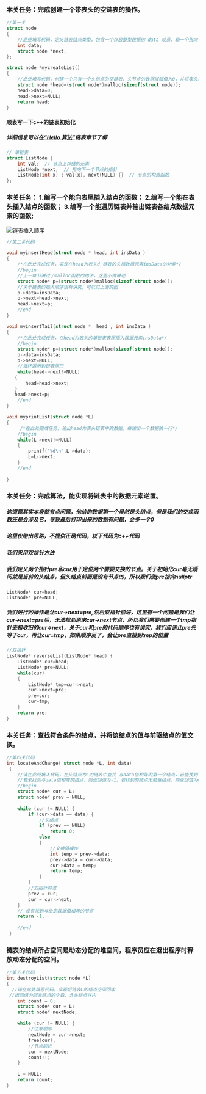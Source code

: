 ### 本关任务：完成创建一个带表头的空链表的操作。

```c
//第一关
struct node
{
    //此处填写代码，定义链表结点类型，包含一个存放整型数据的 data 成员，和一个指向下一个结点的next成员
    int data;
    struct node *next;
};

struct node *mycreateList()
{
    //此处填写代码，创建一个只有一个头结点的空链表，头节点的数据域赋值为0，并将表头结点的地址返回
    struct node *head=(struct node*)malloc(sizeof(struct node));
    head->data=0;
    head->next=NULL;
    return head;
}
```

#### 顺表写一下c++的链表初始化

##### 详细信息可以在<a href="https://www.hello-algo.com/chapter_array_and_linkedlist/linked_list/">“Hello 算法”</a>链表章节了解

```c++
// 单链表
struct ListNode {
    int val;  // 节点上存储的元素
    ListNode *next;  // 指向下一个节点的指针
    ListNode(int x) : val(x), next(NULL) {}  // 节点的构造函数
};
```

### 本关任务： 1.编写一个能向表尾插入结点的函数； 2.编写一个能在表头插入结点的函数； 3.编写一个能遍历链表并输出链表各结点数据元素的函数;

![链表插入顺序](https://www.hello-algo.com/chapter_array_and_linkedlist/linked_list.assets/linkedlist_insert_node.png)

```c
//第二关代码

void myinsertHead(struct node * head, int insData )
{
	/*在此处完成任务，实现在head为表头d 链表的头插数据元素insData的功能*/
	//begin
    //上一章节讲过了malloc函数的用法，这里不做讲述
    struct node* p=(struct node*)malloc(sizeof(struct node));
    //关于链表的插入顺序很有讲究，可以见上面的图
    p->data=insData;
    p->next=head->next;
    head->next=p;
	//end 
}

void myinsertTail(struct node *  head , int insData )
{
	/*在此处完成任务，在head为表头的单链表表尾插入数据元素insData*/
	//begin
    struct node* p=(struct node*)malloc(sizeof(struct node));
    p->data=insData;
    p->next=NULL;
    //循环遍历到链表尾巴
	while(head->next!=NULL)
   {
       head=head->next;
   }
   head->next=p;
	//end 	
}

void myprintList(struct node *L)
{
     /*在此处完成任务，输出head为表头链表中的数据，每输出一个数据换一行*/
	//begin
	while(L->next!=NULL)
    {
        printf("%d\n",L->data);
        L=L->next;    
    }
	//end 
    
}
```

### 本关任务：完成算法，能实现将链表中的数据元素逆置。

##### 这道题其实本身就有点问题，他给的数据第一个虽然是头结点，但是我们的交换函数还是会涉及它，导致最后打印出来的数据有问题，会多一个0

##### 这里仅给出思路，*不提供正确代码*，以下代码为c++代码

##### 我们采用双指针方法

##### 我们定义两个指针pre和cur用于定位两个需要交换的节点。关于初始化cur毫无疑问就是当前的头结点，但头结点前面是没有节点的，所以我们使pre指向nullptr

```c++
ListNode* cur=head;
ListNode* pre=NULL;
```

##### 我们进行的操作是让cur->next=pre,然后双指针前进，这里有一个问题是我们让cur->next=pre后，无法找到原来cur->next节点，所以我们需要创建一个tmp指针去接收旧的cur->next，关于cur和pre的代码顺序也有讲究，我们应该让pre先等于cur，再让cur=tmp，如果顺序反了，会让pre直接到tmp的位置

```c++
//双指针
ListNode* reverseList(ListNode* head) {
    ListNode* cur=head;
    ListNode* pre=NULL;
    while(cur)
    {
        ListNode* tmp=cur->next;
        cur->next=pre;
        pre=cur;
        cur=tmp;
    }
    return pre;
}
```

### 本关任务：查找符合条件的结点，并将该结点的值与前驱结点的值交换。

```c
//第四关代码
int locateAndChange( struct node *L, int data)
 {
    //请在此处填入代码，在头结点为L的链表中查找 与data值相等的第一个结点，若能找到该结点，则将该结点的值与前驱结点的值交换
    //若未找到与data值相等的结点，则返回值为-1，若找到的结点无前驱结点，则返回值为0，否则返回值为前驱结点的值
 	//begin
    struct node* cur = L;
    struct node* prev = NULL;
    
    while (cur != NULL) {
        if (cur->data == data) {
            //头结点
            if (prev == NULL) 
                return 0; 
            else 
            { 
                //交换值操作
                int temp = prev->data;
                prev->data = cur->data;
                cur->data = temp;
                return temp; 
            }
        }
        //双指针前进
        prev = cur;
        cur = cur->next;
    }
    // 没有找到与给定数据值相等的节点
    return -1; 
 	 
	//end 
 }
```

### 链表的结点所占空间是动态分配的堆空间，程序员应在退出程序时释放动态分配的空间。

```c
//第五关代码
int destroyList(struct node *L)
{
  //请在此处填写代码，实现将链表L的结点空间回收
 //返回值为回收结点的个数，含头结点在内  
    int count = 0;
    struct node* cur = L;
    struct node* nextNode;

    while (cur != NULL) {
        //注意顺序
        nextNode = cur->next; 
        free(cur); 
        //节点前进
        cur = nextNode; 
        count++;
    }

    L = NULL; 
    return count;
}

```
